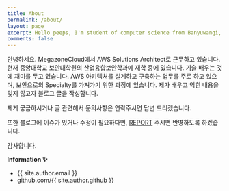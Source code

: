 ```yaml
---
title: About
permalink: /about/
layout: page
excerpt: Hello peeps, I'm student of computer science from Banyuwangi, living in Jogjakarta. This blog for documentation about my programming journey, running on jekyll, hosting on netlify and using my own simple theme.
comments: false
---
```


안녕하세요. MegazoneCloud에서 AWS Solutions Architect로 근무하고 있습니다. 현재 중앙대학교 보안대학원의 산업융합보안학과에 재학 중에 있습니다. 기술 배우는 것에 재미를 두고 있습니다. AWS 아키텍처를 설계하고 구축하는 업무를 주로 하고 있으며, 보안으로의 Specialty를 가져가기 위한 과정에 있습니다. 제가 배우고 익힌 내용을 잊지 않고자 블로그 글을 작성합니다. 

제게 궁금하시거나 글 관련해서 문의사항은 연락주시면 답변 드리겠습니다. 

또한 블로그에 이슈가 있거나 수정이 필요하다면, [REPORT](http://github.com/kogoon/kogoon.github.io/issues/new) 주시면 반영하도록 하겠습니다. 

감사합니다. 

**Information ✨**

- {{ site.author.email }}
- github.com/{{ site.author.github }}
